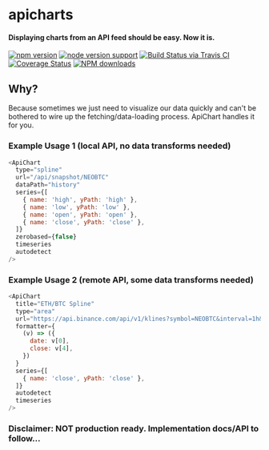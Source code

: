 apicharts
=======
#### Displaying charts from an API feed should be easy.  Now it is.

[![npm version](https://badge.fury.io/js/apicharts.svg)](https://www.npmjs.com/package/apicharts)
[![node version support](https://img.shields.io/node/v/apicharts.svg)](https://www.npmjs.com/package/apicharts)
[![Build Status via Travis CI](https://travis-ci.org/kwhitley/apicharts.svg?branch=master)](https://travis-ci.org/kwhitley/apicharts)
[![Coverage Status](https://coveralls.io/repos/github/kwhitley/apicharts/badge.svg?branch=master)](https://coveralls.io/github/kwhitley/apicharts?branch=master)
[![NPM downloads](https://img.shields.io/npm/dt/apicharts.svg?style=flat-square)](https://www.npmjs.com/package/apicharts)

## Why?
Because sometimes we just need to visualize our data quickly and can't be
bothered to wire up the fetching/data-loading process.  ApiChart handles it for you.

### Example Usage 1 (local API, no data transforms needed)
```js
<ApiChart
  type="spline"
  url="/api/snapshot/NEOBTC"
  dataPath="history"
  series={[
    { name: 'high', yPath: 'high' },
    { name: 'low', yPath: 'low' },
    { name: 'open', yPath: 'open' },
    { name: 'close', yPath: 'close' },
  ]}
  zerobased={false}
  timeseries
  autodetect
/>
```

### Example Usage 2 (remote API, some data transforms needed)
```js
<ApiChart
  title="ETH/BTC Spline"
  type="area"
  url="https://api.binance.com/api/v1/klines?symbol=NEOBTC&interval=1h&limit=240"
  formatter={
    (v) => ({
      date: v[0],
      close: v[4],
    })
  }
  series={[
    { name: 'close', yPath: 'close' },
  ]}
  autodetect
  timeseries
/>
```

### Disclaimer: **NOT** production ready.  Implementation docs/API to follow...
